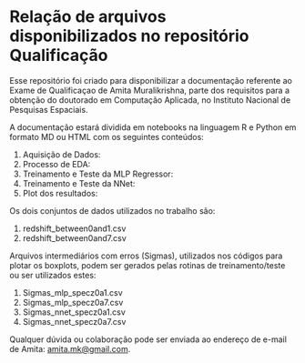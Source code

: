 # Relação de arquivos disponibilizados no repositório Qualificação

Esse repositório foi criado para disponibilizar a documentação referente ao Exame de Qualificaçao de Amita Muralikrishna, 
parte dos requisitos para a obtenção do doutorado em Computação Aplicada, no Instituto Nacional de Pesquisas Espaciais.

A documentação estará dividida em notebooks na linguagem R e Python em formato MD ou HTML com os seguintes conteúdos:
1) Aquisição de Dados:
2) Processo de EDA:
3) Treinamento e Teste da MLP Regressor:
4) Treinamento e Teste da NNet:
5) Plot dos resultados:

Os dois conjuntos de dados utilizados no trabalho são:
1) redshift_between0and1.csv
2) redshift_between0and7.csv

Arquivos intermediários com erros (Sigmas), utilizados nos códigos para plotar os boxplots, podem ser gerados pelas rotinas de treinamento/teste ou ser utilizados estes:
1) Sigmas_mlp_specz0a1.csv
2) Sigmas_mlp_specz0a7.csv
3) Sigmas_nnet_specz0a1.csv
4) Sigmas_nnet_specz0a7.csv

Qualquer dúvida ou colaboração pode ser enviada ao endereço de e-mail de Amita: amita.mk@gmail.com.
